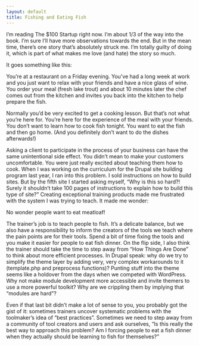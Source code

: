 ```yaml
---
layout: default
title: Fishing and Eating Fish
---
```


I’m reading The $100 Startup right now. I’m about 1/3 of the way into the book. I’m sure I’ll have more observations towards the end. But in the mean time, there’s one story that’s absolutely struck me. I’m totally guilty of doing it, which is part of what makes me love (and hate) the story so much.

It goes something like this:

You’re at a restaurant on a Friday evening. You’ve had a long week at work and you just want to relax with your friends and have a nice glass of wine. You order your meal (fresh lake trout) and about 10 minutes later the chef comes out from the kitchen and invites you back into the kitchen to help prepare the fish.

Normally you’d be very excited to get a cooking lesson. But that’s not what you’re here for. You’re here for the experience of the meal with your friends. You don’t want to learn how to cook fish tonight. You want to eat the fish and then go home. (And you definitely don’t want to do the dishes afterwards!)

Asking a client to participate in the process of your business can have the same unintentional side effect. You didn’t mean to make your customers uncomfortable. You were just really excited about teaching them how to cook. When I was working on the curriculum for the Drupal site building program last year, I ran into this problem. I sold instructions on how to build sites. But by the fifth site I started asking myself, “Why is this so hard?! Surely it shouldn’t take 100 pages of instructions to explain how to build this type of site?” Creating exceptional training products made me frustrated with the system I was trying to teach. It made me wonder:

No wonder people want to eat meatloaf!

The trainer’s job is to teach people to fish. It’s a delicate balance, but we also have a responsibility to inform the creators of the tools we teach where the pain points are for their tools. Spend a bit of time fixing the tools and you make it easier for people to eat fish dinner. On the flip side, I also think the trainer should take the time to step away from “How Things Are Done” to think about more efficient processes. In Drupal speak: why do we try to simplify the theme layer by adding very, very complex workarounds to it (template.php and preprocess functions)? Punting stuff into the theme seems like a holdover from the days when we competed with WordPress. Why not make module development more accessible and invite themers to use a more powerful toolkit? Why are we crippling them by implying that “modules are hard”?

Even if that last bit didn’t make a lot of sense to you, you probably got the gist of it: sometimes trainers uncover systematic problems with the toolmaker’s idea of “best practices”. Sometimes we need to step away from a community of tool creators and users and ask ourselves, “Is this really the best way to approach this problem? Am I forcing people to eat a fish dinner when they actually should be learning to fish for themselves?”
